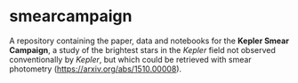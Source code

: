 # smearcampaign

A repository containing the paper, data and notebooks for the __Kepler Smear Campaign__, a study of the brightest stars in the _Kepler_ field not observed conventionally by _Kepler_, but which could be retrieved with smear photometry (https://arxiv.org/abs/1510.00008). 

